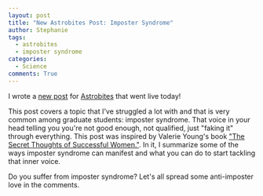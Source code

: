 ```yaml
---
layout: post
title: "New Astrobites Post: Imposter Syndrome"
author: Stephanie
tags:
  - astrobites
  - imposter syndrome
categories:
  - Science
comments: True
---
```


I wrote a [new
post](https://astrobites.org/2018/03/02/overcoming-the-imposter-syndrome/) for
[Astrobites](https://astrobites.org) that went live today!

This post covers a topic that I've struggled a lot with and that is very common
among graduate students: imposter syndrome. That voice in your head telling you
you're not good enough, not qualified, just "faking it" through everything. This
post was inspired by Valerie Young's book ["The Secret Thoughts of Successful
Women."](https://www.amazon.com/Secret-Thoughts-Successful-Women-Impostor/dp/0307452719). In
it, I summarize some of the ways imposter syndrome can manifest and what you can
do to start tackling that inner voice.

<!--more-->

Do you suffer from imposter syndrome? Let's all spread some anti-imposter love
in the comments.
